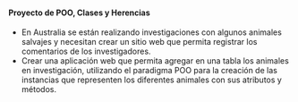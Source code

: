 #### Proyecto de POO, Clases y Herencias

* En Australia se están realizando investigaciones con algunos animales salvajes y necesitan crear un sitio web que permita registrar los comentarios de los investigadores. 
* Crear una aplicación web que permita agregar en una tabla los animales en investigación, utilizando el paradigma POO para la creación de las instancias que representen
  los diferentes animales con sus atributos y métodos.
